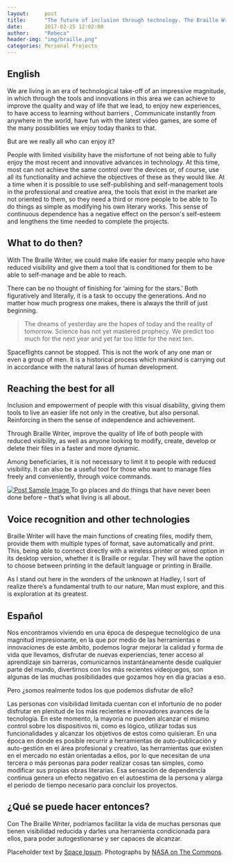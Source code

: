```yaml
---
layout:     post
title:      "The future of inclusion through technology. The Braille Writer App?"
date:       2017-02-25 12:02:00
author:     "Rebeca"
header-img: "img/braille.png"
categories: Personal Projects
---
```




<h2 style="">English</h2>

<p>We are living in an era of technological take-off of an impressive magnitude, in which through the tools and innovations in this area we can achieve to improve the quality and way of life that we lead, to enjoy new experiences, to have access to learning without barriers , Communicate instantly from anywhere in the world, have fun with the latest video games, are some of the many possibilities we enjoy today thanks to that.</p>

<p>But are we really all who can enjoy it?</p>

<p>People with limited visibility have the misfortune of not being able to fully enjoy the most recent and innovative advances in technology. At this time, most can not achieve the same control over the devices or, of course, use all its functionality and achieve the objectives of these as they would like. At a time when it is possible to use self-publishing and self-management tools in the professional and creative area, the tools that exist in the market are not oriented to them, so they need a third or more people to be able to To do things as simple as modifying his own literary works. This sense of continuous dependence has a negative effect on the person's self-esteem and lengthens the time needed to complete the projects.</p>



<h2 class="section-heading">What to do then?</h2>

<p>With The Braille Writer, we could make life easier for many people who have reduced visibility and give them a tool that is conditioned for them to be able to self-manage and be able to reach.</p>

<p>There can be no thought of finishing for ‘aiming for the stars.’ Both figuratively and literally, it is a task to occupy the generations. And no matter how much progress one makes, there is always the thrill of just beginning.</p>

<blockquote>The dreams of yesterday are the hopes of today and the reality of tomorrow. Science has not yet mastered prophecy. We predict too much for the next year and yet far too little for the next ten.</blockquote>

<p>Spaceflights cannot be stopped. This is not the work of any one man or even a group of men. It is a historical process which mankind is carrying out in accordance with the natural laws of human development.</p>

<h2 class="section-heading">Reaching the best for all</h2>

<p>Inclusion and empowerment of people with this visual disability, giving them tools to live an easier life not only in the creative, but also personal. Reinforcing in them the sense of independence and achievement.</p>
<p>
Through Braille Writer, improve the quality of life of both people with reduced visibility, as well as anyone looking to modify, create, develop or delete their files in a faster and more dynamic.</p>

<p>Among beneficiaries, it is not necessary to limit it to people with reduced visibility. It can also be a useful tool for those who want to manage files freely and conveniently, through voice commands.</p>

<a href="#">
    <img src="{{ site.baseurl }}/img/post-sample-image.jpg" class="img-responsive" alt="Post Sample Image">
</a>
<span class="caption text-muted">To go places and do things that have never been done before – that’s what living is all about.</span>


<h2 class="section-heading">Voice recognition and other technologies</h2>

<p>Braille Writer will have the main functions of creating files, modify them, provide them with multiple types of format, save automatically and print. This, being able to connect directly with a wireless printer or wired option in its desktop version, whether it is Braille or regular. They will have the option to choose between printing in the default language or printing in Braille.</p>

<p>As I stand out here in the wonders of the unknown at Hadley, I sort of realize there’s a fundamental truth to our nature, Man must explore, and this is exploration at its greatest.</p>






<h2 style="">Español</h2>



<p>Nos encontramos viviendo en una época de despegue tecnológico de una magnitud impresionante, en la que por medio de las herramientas e innovaciones de este ámbito, podemos lograr mejorar la calidad y forma de vida que llevamos, disfrutar de nuevas experiencias, tener acceso al aprendizaje sin barreras, comunicarnos instantáneamente desde cualquier parte del mundo, divertirnos con los más recientes videojuegos, son algunas de las muchas posibilidades que gozamos hoy en día gracias a eso. </p>

<p>Pero ¿somos realmente todos los que podemos disfrutar de ello?</p>

<p>Las personas con visibilidad limitada cuentan con el infortunio de no poder disfrutar en plenitud de los más recientes e innovadores avances de la tecnología. En este momento, la mayoría no pueden alcanzar el mismo control sobre los dispositivos ni, como es lógico, utilizar todas sus funcionalidades y alcanzar los objetivos de estos como quisieran. En una época en donde es posible recurrir a herramientas de auto-publicación y auto-gestión en el área profesional y creativo, las herramientas que existen en el mercado no están orientadas a ellos, por lo que necesitan de una tercera o más personas para poder realizar cosas tan simples, como modificar sus propias obras literarias. Esa sensación de dependencia continua genera un efecto negativo en el autoestima de la persona y alarga el periodo de tiempo necesario para concluir los proyectos. </p>

<h2 class="section-heading">¿Qué se puede hacer entonces?</h2>

<p>Con The Braille Writer, podríamos facilitar la vida de muchas personas que tienen visibilidad reducida y darles una herramienta condicionada para ellos, para poder autogestionarse y ser capaces de alcanzar. </p>

<p>Placeholder text by <a href="http://spaceipsum.com/">Space Ipsum</a>. Photographs by <a href="https://www.flickr.com/photos/nasacommons/">NASA on The Commons</a>.</p>
